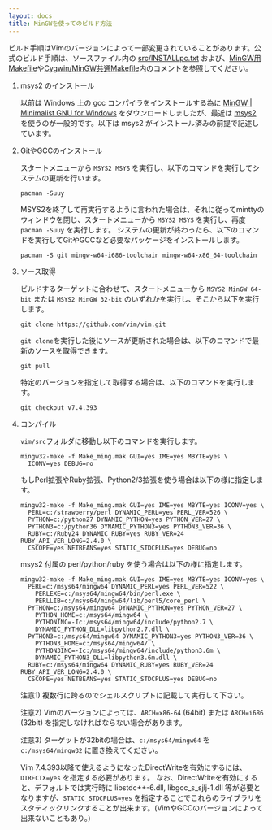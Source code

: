 ```yaml
---
layout: docs
title: MinGWを使ってのビルド方法
---
```


ビルド手順はVimのバージョンによって一部変更されていることがあります。公式のビルド手順は、ソースファイル内の [src/INSTALLpc.txt](https://github.com/vim/vim/blob/master/src/INSTALLpc.txt) および、[MinGW用Makefile](https://github.com/vim/vim/blob/master/src/Make_ming.mak)や[Cygwin/MinGW共通Makefile](https://github.com/vim/vim/blob/master/src/Make_cyg_ming.mak)内のコメントを参照してください。

1.  msys2 のインストール

    以前は Windows 上の gcc コンパイラをインストールする為に [MinGW \| Minimalist GNU for Windows](http://www.mingw.org/) をダウンロードしましたが、最近は <a href="https://msys2.github.io/">msys2</a> を使うのが一般的です。以下は msys2 がインストール済みの前提で記述しています。

2.  GitやGCCのインストール

    スタートメニューから `MSYS2 MSYS` を実行し、以下のコマンドを実行してシステムの更新を行います。

        pacman -Suuy

    MSYS2を終了して再実行するように言われた場合は、それに従ってminttyのウィンドウを閉じ、スタートメニューから `MSYS2 MSYS` を実行し、再度 `pacman -Suuy` を実行します。
    システムの更新が終わったら、以下のコマンドを実行してGitやGCCなど必要なパッケージをインストールします。

        pacman -S git mingw-w64-i686-toolchain mingw-w64-x86_64-toolchain

3.  ソース取得

    ビルドするターゲットに合わせて、スタートメニューから `MSYS2 MinGW 64-bit` または `MSYS2 MinGW 32-bit` のいずれかを実行し、そこから以下を実行します。

        git clone https://github.com/vim/vim.git

    `git clone`を実行した後にソースが更新された場合は、以下のコマンドで最新のソースを取得できます。

        git pull

    特定のバージョンを指定して取得する場合は、以下のコマンドを実行します。

        git checkout v7.4.393

4.  コンパイル

    `vim/src`フォルダに移動し以下のコマンドを実行します。

        mingw32-make -f Make_ming.mak GUI=yes IME=yes MBYTE=yes \
          ICONV=yes DEBUG=no

    もしPerl拡張やRuby拡張、Python2/3拡張を使う場合は以下の様に指定します。

        mingw32-make -f Make_ming.mak GUI=yes IME=yes MBYTE=yes ICONV=yes \
          PERL=c:/strawberry/perl DYNAMIC_PERL=yes PERL_VER=526 \
          PYTHON=c:/python27 DYNAMIC_PYTHON=yes PYTHON_VER=27 \
          PYTHON3=c:/python36 DYNAMIC_PYTHON3=yes PYTHON3_VER=36 \
          RUBY=c:/Ruby24 DYNAMIC_RUBY=yes RUBY_VER=24 RUBY_API_VER_LONG=2.4.0 \
          CSCOPE=yes NETBEANS=yes STATIC_STDCPLUS=yes DEBUG=no

    msys2 付属の perl/python/ruby を使う場合は以下の様に指定します。

        mingw32-make -f Make_ming.mak GUI=yes IME=yes MBYTE=yes ICONV=yes \
          PERL=c:/msys64/mingw64 DYNAMIC_PERL=yes PERL_VER=522 \
            PERLEXE=c:/msys64/mingw64/bin/perl.exe \
            PERLLIB=c:/msys64/mingw64/lib/perl5/core_perl \
          PYTHON=c:/msys64/mingw64 DYNAMIC_PYTHON=yes PYTHON_VER=27 \
            PYTHON_HOME=c:/msys64/mingw64 \
            PYTHONINC=-Ic:/msys64/mingw64/include/python2.7 \
            DYNAMIC_PYTHON_DLL=libpython2.7.dll \
          PYTHON3=c:/msys64/mingw64 DYNAMIC_PYTHON3=yes PYTHON3_VER=36 \
            PYTHON3_HOME=c:/msys64/mingw64/ \
            PYTHON3INC=-Ic:/msys64/mingw64/include/python3.6m \
            DYNAMIC_PYTHON3_DLL=libpython3.6m.dll \
          RUBY=c:/msys64/mingw64 DYNAMIC_RUBY=yes RUBY_VER=24 RUBY_API_VER_LONG=2.4.0 \
          CSCOPE=yes NETBEANS=yes STATIC_STDCPLUS=yes DEBUG=no

    注意1) 複数行に跨るのでシェルスクリプトに記載して実行して下さい。

    注意2) Vimのバージョンによっては、`ARCH=x86-64` (64bit) または `ARCH=i686` (32bit) を指定しなければならない場合があります。

    注意3) ターゲットが32bitの場合は、`c:/msys64/mingw64` を `c:/msys64/mingw32` に置き換えてください。

    Vim 7.4.393以降で使えるようになったDirectWriteを有効にするには、`DIRECTX=yes` を指定する必要があります。
    なお、DirectWriteを有効にすると、デフォルトでは実行時に libstdc++-6.dll, libgcc\_s\_sjlj-1.dll 等が必要となりますが、`STATIC_STDCPLUS=yes` を指定することでこれらのライブラリをスタティックリンクすることが出来ます。(VimやGCCのバージョンによって出来ないこともあり。)
